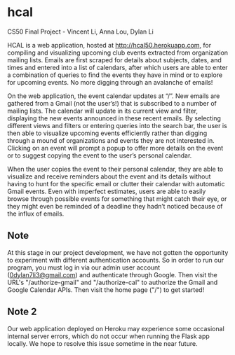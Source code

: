 # hcal #
CS50 Final Project - Vincent Li, Anna Lou, Dylan Li

HCAL is a web application, hosted at http://hcal50.herokuapp.com, for compiling and visualizing upcoming club events extracted from organization mailing lists. Emails are first scraped for details about subjects, dates, and times and entered into a list of calendars, after which users are able to enter a combination of queries to find the events they have in mind or to explore for upcoming events. No more digging through an avalanche of emails!  

On the web application, the event calendar updates at “/”. New emails are gathered from a Gmail (not the user’s!) that is subscribed to a number of mailing lists. The calendar will update in its current view and filter, displaying the new events announced in these recent emails. By selecting different views and filters or entering queries into the search bar, the user is then able to visualize upcoming events efficiently rather than digging through a mound of organizations and events they are not interested in. Clicking on an event will prompt a popup to offer more details on the event or to suggest copying the event to the user’s personal calendar.  

When the user copies the event to their personal calendar, they are able to visualize and receive reminders about the event and its details without having to hunt for the specific email or clutter their calendar with automatic Gmail events. Even with imperfect estimates, users are able to easily browse through possible events for something that might catch their eye, or they might even be reminded of a deadline they hadn’t noticed because of the influx of emails.  


## Note ##
At this stage in our project development, we have not gotten the opportunity to experiment with different authentication accounts. So in order to run our program, you must log in via our admin user account (0dylan7li3@gmail.com) and authenticate through Google. Then visit the URL's "/authorize-gmail" and "/authorize-cal" to authorize the Gmail and Google Calendar APIs. Then visit the home page ("/") to get started!  
  
## Note 2 ##
Our web application deployed on Heroku may experience some occasional internal server errors, which do not occur when running the Flask app locally. We hope to resolve this issue sometime in the near future.